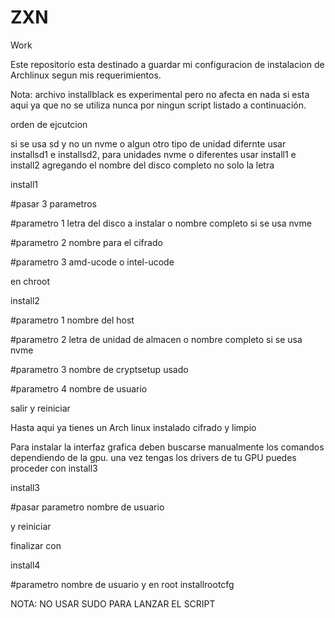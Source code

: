 # ZXN
Work

Este repositorio esta destinado a guardar mi configuracion de instalacion de Archlinux segun mis requerimientos.

Nota: archivo installblack es experimental pero no afecta en nada si esta aqui ya que no se utiliza nunca por ningun script listado a continuación.

orden de ejcutcion

si se usa sd y no un nvme o algun otro tipo de unidad difernte usar installsd1 e installsd2, para unidades nvme o diferentes usar install1 e install2 agregando el nombre del disco completo no solo la letra

install1

#pasar 3 parametros

#parametro 1 letra del disco a instalar o nombre completo si se usa nvme

#parametro 2 nombre para el cifrado

#parametro 3 amd-ucode o intel-ucode

en chroot

install2

#parametro 1 nombre del host

#parametro 2 letra de unidad de almacen o nombre completo si se usa nvme

#parametro 3 nombre de cryptsetup usado

#parametro 4 nombre de usuario

salir y reiniciar

Hasta aqui ya tienes un Arch linux instalado cifrado y limpio

Para instalar la interfaz grafica deben buscarse manualmente los comandos dependiendo de la gpu.
una vez tengas los drivers de tu GPU puedes proceder con install3

install3

#pasar parametro nombre de usuario


y reiniciar

finalizar con

install4

#parametro nombre de usuario
y en root 
installrootcfg

NOTA: NO USAR SUDO PARA LANZAR EL SCRIPT
